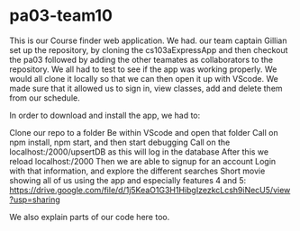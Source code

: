 # pa03-team10

This is our Course finder web application. We had. our team captain Gillian set up the repository, by cloning the cs103aExpressApp and then checkout the pa03 followed by adding the other teamates as collaborators to the repository. We all had to test to see if the app was working properly. We would all clone it locally so that we can then open it up with VScode. We made sure that it allowed us to sign in, view classes, add and delete them from our schedule.

In order to download and install the app, we had to:

Clone our repo to a folder
Be within VScode and open that folder
Call on npm install, npm start, and then start debugging
Call on the localhost:/2000/upsertDB as this will log in the database
After this we reload localhost:/2000
Then we are able to signup for an account
Login with that information, and explore the different searches
Short movie showing all of us using the app and especially features 4 and 5: https://drive.google.com/file/d/1j5KeaO1G3H1HibgIzezkcLcsh9iNecU5/view?usp=sharing

We also explain parts of our code here too.

